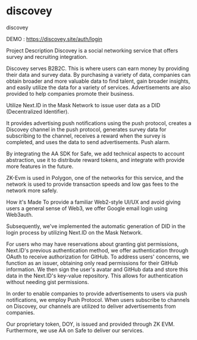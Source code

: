 # discovey
discovey

DEMO : https://discovey.site/auth/login

Project Description
Discovey is a social networking service that offers survey and recruiting integration.

Discovey serves B2B2C. This is where users can earn money by providing their data and survey data. By purchasing a variety of data, companies can obtain broader and more valuable data to find talent, gain broader insights, and easily utilize the data for a variety of services. Advertisements are also provided to help companies promote their business.

Utilize Next.ID in the Mask Network to issue user data as a DID (Decentralized Identifier).

It provides advertising push notifications using the push protocol, creates a Discovey channel in the push protocol, generates survey data for subscribing to the channel, receives a reward when the survey is completed, and uses the data to send advertisements. Push alarm.

By integrating the AA SDK for Safe, we add technical aspects to account abstraction, use it to distribute reward tokens, and integrate with provide more features in the future.

ZK-Evm is used in Polygon, one of the networks for this service, and the network is used to provide transaction speeds and low gas fees to the network more safely.

How it's Made
To provide a familiar Web2-style UI/UX and avoid giving users a general sense of Web3, we offer Google email login using Web3auth.

Subsequently, we've implemented the automatic generation of DID in the login process by utilizing Next.ID on the Mask Network.

For users who may have reservations about granting gist permissions, Next.ID's previous authentication method, we offer authentication through OAuth to receive authorization for GitHub. To address users' concerns, we function as an issuer, obtaining only read permissions for their GitHub information. We then sign the user's avatar and GitHub data and store this data in the Next.ID's key-value repository. This allows for authentication without needing gist permissions.

In order to enable companies to provide advertisements to users via push notifications, we employ Push Protocol. When users subscribe to channels on Discovey, our channels are utilized to deliver advertisements from companies.

Our proprietary token, DOY, is issued and provided through ZK EVM. Furthermore, we use AA on Safe to deliver our services.
